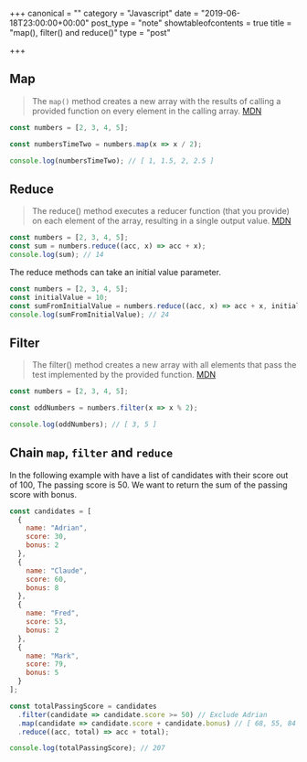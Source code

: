 +++
canonical = ""
category = "Javascript"
date = "2019-06-18T23:00:00+00:00"
post_type = "note"
showtableofcontents = true
title = "map(), filter() and reduce()"
type = "post"

+++
## Map

> The `map()` method creates a new array with the results of calling a provided function on every element in the calling array. [MDN](https://developer.mozilla.org/en-US/docs/Web/JavaScript/Reference/Global_Objects/Array/map)

```js
const numbers = [2, 3, 4, 5];

const numbersTimeTwo = numbers.map(x => x / 2);

console.log(numbersTimeTwo); // [ 1, 1.5, 2, 2.5 ]
```

## Reduce

> The reduce() method executes a reducer function (that you provide) on each element of the array, resulting in a single output value. [MDN](https://developer.mozilla.org/en-US/docs/Web/JavaScript/Reference/Global_Objects/Array/reduce)

```js
const numbers = [2, 3, 4, 5];
const sum = numbers.reduce((acc, x) => acc + x);
console.log(sum); // 14
```

The reduce methods can take an initial value parameter.

```js
const numbers = [2, 3, 4, 5];
const initialValue = 10;
const sumFromInitialValue = numbers.reduce((acc, x) => acc + x, initialValue);
console.log(sumFromInitialValue); // 24
```

## Filter

> The filter() method creates a new array with all elements that pass the test implemented by the provided function. [MDN](https://developer.mozilla.org/en-US/docs/Web/JavaScript/Reference/Global_Objects/Array/filter)

```js
const numbers = [2, 3, 4, 5];

const oddNumbers = numbers.filter(x => x % 2);

console.log(oddNumbers); // [ 3, 5 ]
```

## Chain `map`, `filter` and `reduce`

In the following example with have a list of candidates with their score out of 100, The passing score is 50. We want to return the sum of the passing score with bonus.

```js
const candidates = [
  {
    name: "Adrian",
    score: 30,
    bonus: 2
  },
  {
    name: "Claude",
    score: 60,
    bonus: 8
  },
  {
    name: "Fred",
    score: 53,
    bonus: 2
  },
  {
    name: "Mark",
    score: 79,
    bonus: 5
  }
];

const totalPassingScore = candidates
  .filter(candidate => candidate.score >= 50) // Exclude Adrian
  .map(candidate => candidate.score + candidate.bonus) // [ 68, 55, 84 ]
  .reduce((acc, total) => acc + total);

console.log(totalPassingScore); // 207
```
